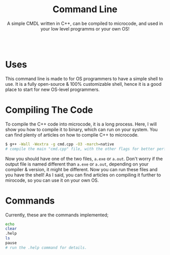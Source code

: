 <div align="center">

# Command Line
A simple CMDL written in C++, can be compiled to microcode, and used in your low level programms or your own OS!

</div>

<br />
<br />

# Uses
This command line is made to for OS programmers to have a simple shell to use. It is a fully open-source & 100% customizable shell, hence it is a good place to start for new OS-level programmers.

# Compiling The Code
To compile the C++ code into microcode, it is a long process. Here, I will show you how to compile it to binary, which can run on your system. You can find plenty of articles on how to complie C++ to microcode.

```sh
$ g++ -Wall -Wextra -g cmd.cpp -O3 -march=native
# compile the main "cmd.cpp" file, with the other flags for better performance.
```

Now you should have one of the two files, `a.exe` or `a.out`. Don't worry if the output file is named different than `a.exe` or `a.out`, depending on your compiler & version, it might be different. Now you can run these files and you have the shell! As I said, you can find articles on compiling it further to mirocode, so you can use it on your own OS.

# Commands
Currently, these are the commands implemented;
```sh
echo
clear
.help
ls
pause
# run the .help command for details.
```
